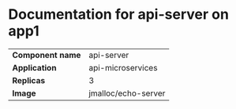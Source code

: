 # Documentation for api-server on app1

|||
| --- | ---- |
| **Component name** | api-server |
| **Application** | api-microservices |
| **Replicas** | 3 |
| **Image** | jmalloc/echo-server |

